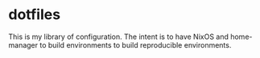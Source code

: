 # dotfiles

This is my library of configuration. The intent is to have NixOS and home-manager to build environments to build reproducible environments.
